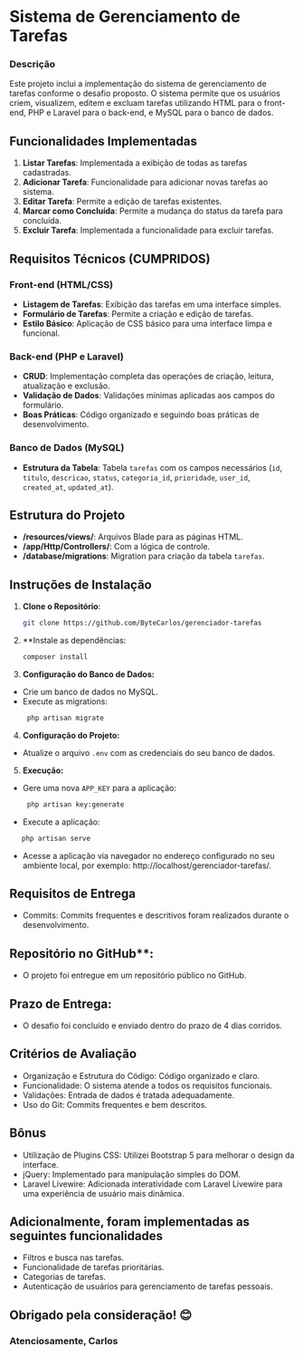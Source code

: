 # Sistema de Gerenciamento de Tarefas

### Descrição

Este projeto inclui a implementação do sistema de gerenciamento de tarefas conforme o desafio proposto. O sistema permite que os usuários criem, visualizem, editem e excluam tarefas utilizando HTML para o front-end, PHP e Laravel para o back-end, e MySQL para o banco de dados.

## Funcionalidades Implementadas

1. **Listar Tarefas**: Implementada a exibição de todas as tarefas cadastradas.
2. **Adicionar Tarefa**: Funcionalidade para adicionar novas tarefas ao sistema.
3. **Editar Tarefa**: Permite a edição de tarefas existentes.
4. **Marcar como Concluída**: Permite a mudança do status da tarefa para concluída.
5. **Excluir Tarefa**: Implementada a funcionalidade para excluir tarefas.

## Requisitos Técnicos (CUMPRIDOS)

### Front-end (HTML/CSS)
- **Listagem de Tarefas**: Exibição das tarefas em uma interface simples.
- **Formulário de Tarefas**: Permite a criação e edição de tarefas.
- **Estilo Básico**: Aplicação de CSS básico para uma interface limpa e funcional.

### Back-end (PHP e Laravel)
- **CRUD**: Implementação completa das operações de criação, leitura, atualização e exclusão.
- **Validação de Dados**: Validações mínimas aplicadas aos campos do formulário.
- **Boas Práticas**: Código organizado e seguindo boas práticas de desenvolvimento.

### Banco de Dados (MySQL)
- **Estrutura da Tabela**: Tabela `tarefas` com os campos necessários (`id`, `titulo`, `descricao`, `status`, `categoria_id`, `prioridade`, `user_id`, `created_at`, `updated_at`).

## Estrutura do Projeto

- **/resources/views/**: Arquivos Blade para as páginas HTML.
- **/app/Http/Controllers/**: Com a lógica de controle.
- **/database/migrations**: Migration para criação da tabela `tarefas`.

## Instruções de Instalação

1. **Clone o Repositório**:
   ```bash
   git clone https://github.com/ByteCarlos/gerenciador-tarefas
   ```

2. **Instale as dependências:
   ```bash
   composer install
   ```

3. **Configuração do Banco de Dados:**
- Crie um banco de dados no MySQL.
- Execute as migrations:
  ```bash
   php artisan migrate
   ```

4. **Configuração do Projeto:**
- Atualize o arquivo `.env` com as credenciais do seu banco de dados.

5. **Execução:**
- Gere uma nova ``APP_KEY`` para a aplicação:
  ```bash
   php artisan key:generate
   ```
- Execute a aplicação:
```bash
   php artisan serve
   ```
- Acesse a aplicação via navegador no endereço configurado no seu ambiente local, por exemplo: http://localhost/gerenciador-tarefas/.

## Requisitos de Entrega
   - Commits:
   Commits frequentes e descritivos foram realizados durante o desenvolvimento.

## Repositório no GitHub**:
   - O projeto foi entregue em um repositório público no GitHub.

## Prazo de Entrega:
   - O desafio foi concluído e enviado dentro do prazo de 4 dias corridos.

## Critérios de Avaliação
- Organização e Estrutura do Código: Código organizado e claro.
- Funcionalidade: O sistema atende a todos os requisitos funcionais.
- Validações: Entrada de dados é tratada adequadamente.
- Uso do Git: Commits frequentes e bem descritos.

## Bônus
- Utilização de Plugins CSS: Utilizei Bootstrap 5 para melhorar o design da interface.
- jQuery: Implementado para manipulação simples do DOM.
- Laravel Livewire: Adicionada interatividade com Laravel Livewire para uma experiência de usuário mais dinâmica.

## Adicionalmente, foram implementadas as seguintes funcionalidades
- Filtros e busca nas tarefas.
- Funcionalidade de tarefas prioritárias.
- Categorias de tarefas.
- Autenticação de usuários para gerenciamento de tarefas pessoais.

## Obrigado pela consideração! 😊

### Atenciosamente, Carlos
